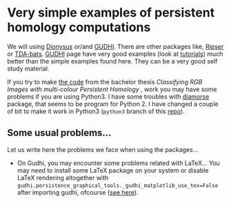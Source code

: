 # Very simple examples of persistent homology computations

We will using [Dionysus](https://mrzv.org/software/dionysus2/) or/and [GUDHI](https://gudhi.inria.fr/). 
There are other packages like, [Ripser](https://github.com/Ripser/ripser) or [TDA-bats](https://bats-tda.readthedocs.io/en/latest/index.html).
[GUDHI](https://gudhi.inria.fr/) page have very good examples (look at [tutorials](https://gudhi.inria.fr/tutorials/)) 
much better than the simple examples found here. They can be a very good self study material.

If you  try to make 
[the code](https://github.com/WolfByttner/thesis_code/tree/master) from
the bachelor thesis *Classifying RGB Images with multi-colour Persistent 
Homology* , work you may have some problems if you are using Python3. 
I have some troubles with [diamorse](https://github.com/AppliedMathematicsANU/diamorse) package, 
that seems to be program for Python 2. I have changed a couple of bit to make it work in Python3 
(`python3` branch of this [repo](https://github.com/rojizo/diamorse)).


## Some usual problems...

Let us write here the problems we face when using the packages... 

* On Gudhi, you may encounter some problems related with LaTeX... You may need to install some LaTeX package on your system or
  disable LaTeX rendering altogether with `gudhi.persistence_graphical_tools._gudhi_matplotlib_use_tex=False` after importing gudhi,
  ofcourse ([see here](https://gudhi.inria.fr/python/latest/installation.html)).
